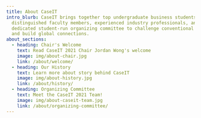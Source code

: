 ```yaml
---
title: About CaseIT
intro_blurb: CaseIT brings together top undergraduate business students,
  distinguished faculty members, experienced industry professionals, and a
  dedicated student-run organizing committee to challenge conventional thinking
  and build global connections.
about_sections:
  - heading: Chair's Welcome
    text: Read CaseIT 2021 Chair Jordan Wong's welcome
    image: img/about-chair.jpg
    link: /about/welcome/
  - heading: Our History
    text: Learn more about story behind CaseIT
    image: img/about-history.jpg
    link: /about/history/
  - heading: Organizing Committee
    text: Meet the CaseIT 2021 Team!
    image: img/about-caseit-team.jpg
    link: /about/organizing-committee/
---
```


